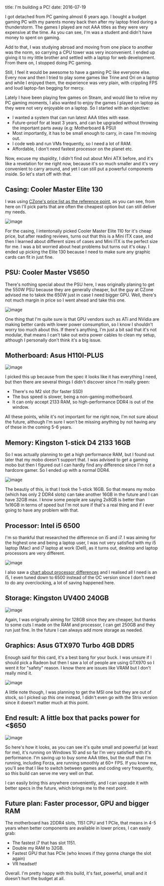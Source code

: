 title: I'm building a PC!
date: 2016-07-19

I got detached from PC gaming almost 6 years ago. I bought a budget gaming PC with my parents money back then after my laptop fried during a thunderstorm. The games I played are not AAA titles as they were very expensive at the time. As you can see, I'm was a student and didn't have money to spent on gaming.

Add to that, I was studying abroad and moving from one place to another was the norm, so carrying a CPU tower was very inconvenient. I ended up giving it to my little brother and settled with a laptop for web development. From there on, I stopped doing PC gaming.

Still, I feel it would be awesome to have a gaming PC like everyone else. Every now and then I tried to play some games like Trine and Ori on a laptop and while I enjoyed them, the experience was very plain, with crippling FPS and loud laptop-fan begging for mercy.

Lately I have been playing few games on Steam, and would like to relive my PC gaming moments, I also wanted to enjoy the games I played on laptop as they were not very enjoyable on a laptop. So I started with an objective:

* I wanted a system that can run latest AAA titles with ease.
* Future-proof for at least 3 years, and can be upgraded without throwing the important parts away (e.g: Motherboard & PSU)
* Most importantly, it has to be small enough to carry, in case I'm moving out.
* I code web and run VMs frequently, so I need a lot of RAM.
* Affordable, I don't need fastest processor on the planet etc.

Now, excuse my stupidity, I didn't find out about Mini ATX before, and it's like a revelation for me right now, because it's so much smaller and it's very convenient to carry around, and yet I can still put a powerful components inside. So let's start off with that.

Casing: Cooler Master Elite 130
--------------------------------
I was using [CZone's price list as the reference point](http://images-cdn.lowyat.net/pricelists/PCHardware/C-Zone/pchardware-czone.pdf), as you can see, from here on I'll pick parts that are often the cheapest option but can still deliver my needs. 

![image](/img/2016/10/gaming-pc/1.jpg)

For the casing, I intentonally picked Cooler Master Elite 110 for it's cheap price, but after reading reviews, turns out that this is a Mini ITX case, and then I learned about different sizes of cases and Mini ITX is the perfect size for me. I was a bit worried about heat problems but turns out it's okay. I ended up picking the Elite 130 because I need to make sure any graphic cards can fit in just fine.

PSU: Cooler Master VS650
------------------------

There's nothing special about the PSU here, I was originally planing to get the 550W PSU because they are generally cheaper, but the guy at CZone advised me to takek the 650W just in case I need bigger GPU. Well, there's not much margin in price so I went ahead and take this one.

![image](/img/2016/10/gaming-pc/2.png)

One thing that I'm quite sure is that GPU vendors such as ATi and NVidia are making better cards with lower power consumption, so I know I shouldn't worry too much about this. If there's anything, I'm just a bit sad that it's not modular, that means I can't take out extra power cables to clean my setup, although I personally don't think it's a big issue.

Motherboard: Asus H110I-PLUS
-----------------------------

![image](/img/2016/10/gaming-pc/3.jpg)


I picked this up because from the spec it looks like it has everything I need, but then there are several things I didn't discover since I'm really green:

* There's no M2 slot (for faster SSD)
* The bus speed is slower, being a non-gaming motherboard.
* It can only accept 2133 RAM, so high-performance DDR4 is out of the window.


All these points, while it's not important for me right now, I'm not sure about the future, although I'm sure I won't be missing anything by not having any of these in the coming 5-6 years.

Memory: Kingston 1-stick D4 2133 16GB
--------------------------------------

So I was actually planning to get a high performance RAM, but I found out later that my mobo doesn't support that. I was advised to get a gaming mobo but then I figured out I can hardly find any difference since I'm not a hardcore gamer. So I ended up with a normal DDR4.

![image](/img/2016/10/gaming-pc/4.jpg)

The beautiy of this, is that I took the 1-stick 16GB. So that means my mobo (which has only 2 DDR4 slots) can take another 16GB in the future and I can have 32GB max. I know some people are saying 2x8GB is better than 1x16GB in terms of speed but I'm not sure if that's a real thing and if I ever going to have any problem with that.

Processor: Intel i5 6500
-------------------------

I'm so thankful that researched the difference on i5 and i7. I was aiming for the highest one and being a laptop user, I was not very satisfied with my i5 laptop (Mac) and i7 laptop at work (Dell), as it turns out, desktop and laptop processors are very different. 

![image](/img/2016/10/gaming-pc/5.jpg)

I also saw a [chart about processor differences](http://i.imgur.com/xFj9QQ7.png) and I realised all I need is an i5, I even tuned down to 6500 instead of the OC version since I don't need to do any overclocking, a lot of saving happened here.

Storage: Kingston UV400 240GB
------------------------------

![image](/img/2016/10/gaming-pc/6.jpg)


Again, I was originally aiming for 128GB since they are cheaper, but thanks to some cuts I made on the RAM and processor, I can get 250GB and they run just fine. In the future I can always add more storage as needed.

Graphics: Asus GTX970 Turbo 4GB DDR5
-------------------------------------
Enough said for this card, it's a best bang for your buck. I was unsure if I should pick a Radeon but then I saw a lot of people are using GTX970 so I went it for "safety" reason. I know there are issues like VRAM but I don't really mind it.

![image](/img/2016/10/gaming-pc/7.png)

A little note though, I was planning to get the MSI one but they are out of stock, so I picked up this one instead, I didn't even go with the Strix version since it doesn't matter much at this point.

End result: A little box that packs power for <$650
----------------------------------------------------

![image](/img/2016/10/gaming-pc/8.jpg)

So here's how it looks, as you can see it's quite small and powerful (at least for me), it's running on Windows 10 and so far I'm very satisfied with it's performance. I'm saving up to buy some AAA titles, but the stuff that I'm running, including Forza, are running smoothly at 60+ FPS. If you know me, you'll see that I like to switch between games and coding very frequently, so this build can serve me very well on that.

I can easily bring this anywhere conveniently, and I can upgrade it with better specs in the future, which brings me to the next point.


Future plan: Faster processor, GPU and bigger RAM
--------------------------------------------------

The motherboard has 2DDR4 slots, 1151 CPU and 1 PCIe, that means in 4-5 years when better components are available in lower prices, I can easily grab:

* The fastest i7 that has slot 1151.
* Double my RAM to 32GB.
* Fastest GPU that has PCIe (who knows if they gonna change the slot again)
* VR headset!

Overall. I'm pretty happy with this build, it's fast, powerful, small and it doesn't hurt the budget at all.